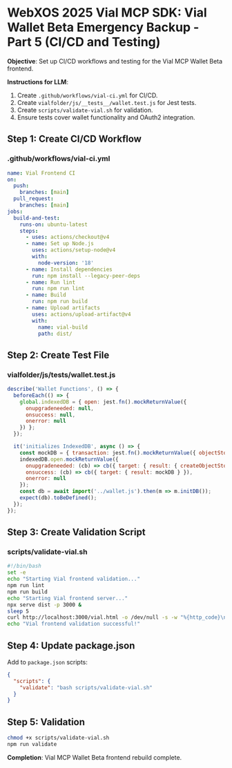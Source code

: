 # WebXOS 2025 Vial MCP SDK: Vial Wallet Beta Emergency Backup - Part 5 (CI/CD and Testing)

**Objective**: Set up CI/CD workflows and testing for the Vial MCP Wallet Beta frontend.

**Instructions for LLM**:
1. Create `.github/workflows/vial-ci.yml` for CI/CD.
2. Create `vialfolder/js/__tests__/wallet.test.js` for Jest tests.
3. Create `scripts/validate-vial.sh` for validation.
4. Ensure tests cover wallet functionality and OAuth2 integration.

## Step 1: Create CI/CD Workflow

### .github/workflows/vial-ci.yml
```yaml
name: Vial Frontend CI
on:
  push:
    branches: [main]
  pull_request:
    branches: [main]
jobs:
  build-and-test:
    runs-on: ubuntu-latest
    steps:
      - uses: actions/checkout@v4
      - name: Set up Node.js
        uses: actions/setup-node@v4
        with:
          node-version: '18'
      - name: Install dependencies
        run: npm install --legacy-peer-deps
      - name: Run lint
        run: npm run lint
      - name: Build
        run: npm run build
      - name: Upload artifacts
        uses: actions/upload-artifact@v4
        with:
          name: vial-build
          path: dist/
```

## Step 2: Create Test File

### vialfolder/js/__tests__/wallet.test.js
```javascript
describe('Wallet Functions', () => {
  beforeEach(() => {
    global.indexedDB = { open: jest.fn().mockReturnValue({
      onupgradeneeded: null,
      onsuccess: null,
      onerror: null
    }) };
  });

  it('initializes IndexedDB', async () => {
    const mockDB = { transaction: jest.fn().mockReturnValue({ objectStore: jest.fn() }) };
    indexedDB.open.mockReturnValue({
      onupgradeneeded: (cb) => cb({ target: { result: { createObjectStore: jest.fn() } } }),
      onsuccess: (cb) => cb({ target: { result: mockDB } }),
      onerror: null
    });
    const db = await import('../wallet.js').then(m => m.initDB());
    expect(db).toBeDefined();
  });
});
```

## Step 3: Create Validation Script

### scripts/validate-vial.sh
```bash
#!/bin/bash
set -e
echo "Starting Vial frontend validation..."
npm run lint
npm run build
echo "Starting Vial frontend server..."
npx serve dist -p 3000 &
sleep 5
curl http://localhost:3000/vial.html -o /dev/null -s -w "%{http_code}\n" | grep 200 || { echo "Vial frontend failed to start"; exit 1; }
echo "Vial frontend validation successful!"
```

## Step 4: Update package.json
Add to `package.json` scripts:
```json
{
  "scripts": {
    "validate": "bash scripts/validate-vial.sh"
  }
}
```

## Step 5: Validation
```bash
chmod +x scripts/validate-vial.sh
npm run validate
```

**Completion**: Vial MCP Wallet Beta frontend rebuild complete.